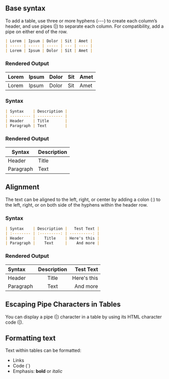 ## Base syntax

To add a table, use three or more hyphens (---) to create each column’s header, and use pipes (|) to separate each column. For compatibility, add a pipe on either end of the row.

```md
| Lorem | Ipsum | Dolor | Sit | Amet |
| ----- | ----- | ----- | --- | ---- |
| Lorem | Ipsum | Dolor | Sit | Amet |
```

### Rendered Output

| Lorem | Ipsum | Dolor | Sit | Amet |
| ----- | ----- | ----- | --- | ---- |
| Lorem | Ipsum | Dolor | Sit | Amet |

### Syntax

```md
| Syntax    | Description |
| --------- | ----------- |
| Header    | Title       |
| Paragraph | Text        |
```

### Rendered Output

| Syntax    | Description |
| --------- | ----------- |
| Header    | Title       |
| Paragraph | Text        |

## Alignment

The text can be aligned to the left, right, or center by adding a colon (:) to the left, right, or on both side of the hyphens within the header row.

### Syntax

```md
| Syntax    | Description |   Test Text |
| :-------- | :---------: | ----------: |
| Header    |    Title    | Here's this |
| Paragraph |    Text     |    And more |
```

### Rendered Output

| Syntax    | Description |   Test Text |
| :-------- | :---------: | ----------: |
| Header    |    Title    | Here's this |
| Paragraph |    Text     |    And more |

## Escaping Pipe Characters in Tables

You can display a pipe (|) character in a table by using its HTML character code (&#124;).

## Formatting text

Text within tables can be formatted:

- Links
- Code (`)
- Emphasis: **bold** or _italic_
